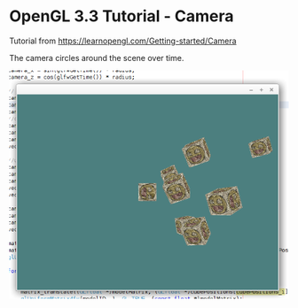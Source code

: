 # OpenGL 3.3 Tutorial - Camera

Tutorial from https://learnopengl.com/Getting-started/Camera

The camera circles around the scene over time.

![alt text](https://github.com/tapin13/openGL-3-3-examples/blob/master/tutorial70_camera/Screenshot.png)


